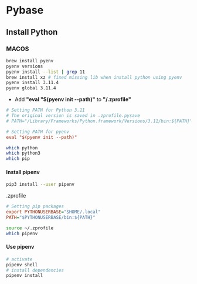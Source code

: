 # Pybase

## Install Python

### MACOS

```sh
brew install pyenv
pyenv versions
pyenv install --list | grep 11
brew install xz # fixed missing lib when install python using pyenv
pyenv install 3.11.4
pyenv global 3.11.4
```

- Add **"eval "$(pyenv init --path)"** to **"/.zprofile"**

```cnf
# Setting PATH for Python 3.11
# The original version is saved in .zprofile.pysave
# PATH="/Library/Frameworks/Python.framework/Versions/3.11/bin:${PATH}"

# Setting PATH for pyenv
eval "$(pyenv init --path)"
```

```sh
which python
which python3
which pip
```

#### Install pipenv

```sh
pip3 install --user pipenv
```

.zprofile

```cfg
# Setting pip packages
export PYTHONUSERBASE="$HOME/.local"
PATH="$PYTHONUSERBASE/bin:${PATH}"
```

```sh
source ~/.zprofile
which pipenv
```

#### Use pipenv

```sh
# activate
pipenv shell
# install dependencies
pipenv install
```
